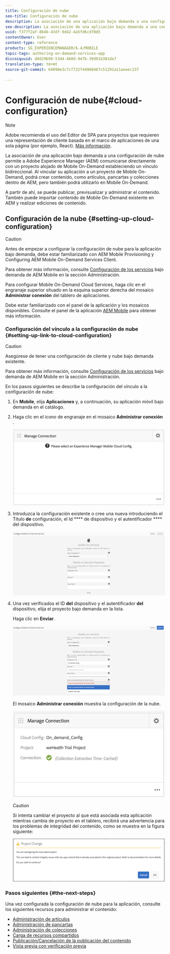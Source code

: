 ```yaml
---
title: Configuración de nube
seo-title: Configuración de nube
description: La asociación de una aplicación bajo demanda a una configuración de nube permite a Adobe Experience Manager (AEM) comunicarse directamente con un proyecto alojado de Mobile On-Demand estableciendo un vínculo bidireccional. Siga esta página para obtener más información.
seo-description: La asociación de una aplicación bajo demanda a una configuración de nube permite a Adobe Experience Manager (AEM) comunicarse directamente con un proyecto alojado de Mobile On-Demand estableciendo un vínculo bidireccional. Siga esta página para obtener más información.
uuid: f377f2af-864b-43df-9d42-4a5fd6cd70d5
contentOwner: User
content-type: reference
products: SG_EXPERIENCEMANAGER/6.4/MOBILE
topic-tags: authoring-on-demand-services-app
discoiquuid: d0d29b99-53d4-4b0d-947b-39d91b381de7
translation-type: tm+mt
source-git-commit: 64090e3c7cf722f44968467c51291a11aeeec237

---
```



# Configuración de nube{#cloud-configuration}

>[!NOTE]
>
>Adobe recomienda el uso del Editor de SPA para proyectos que requieren una representación de cliente basada en el marco de aplicaciones de una sola página (por ejemplo, React). [Más información](/help/sites-developing/spa-overview.md).

La asociación de una aplicación bajo demanda a una configuración de nube permite a Adobe Experience Manager (AEM) comunicarse directamente con un proyecto alojado de Mobile On-Demand estableciendo un vínculo bidireccional. Al vincular su aplicación a un proyecto de Mobile On-Demand, podrá crear contenido, como artículos, pancartas y colecciones dentro de AEM, pero también podrá utilizarlo en Mobile On-Demand.

A partir de ahí, se puede publicar, previsualizar y administrar el contenido. También puede importar contenido de Mobile On-Demand existente en AEM y realizar ediciones de contenido.

## Configuración de la nube {#setting-up-cloud-configuration}

>[!CAUTION]
>
>Antes de empezar a configurar la configuración de nube para la aplicación bajo demanda, debe estar familiarizado con AEM Mobile Provisioning y Configuring AEM Mobile On-Demand Services Client.
>
>Para obtener más información, consulte [Configuración de los servicios](/help/mobile/aem-mobile-setup.md) bajo demanda de AEM Mobile en la sección Administración.

Para configurar Mobile On-Demand Cloud Services, haga clic en el engranaje superior situado en la esquina superior derecha del mosaico **Administrar conexión** del tablero de aplicaciones.

Debe estar familiarizado con el panel de la aplicación y los mosaicos disponibles. Consulte el panel de la aplicación [AEM Mobile](/help/mobile/mobile-apps-ondemand-application-dashboard.md) para obtener más información.

### Configuración del vínculo a la configuración de nube {#setting-up-link-to-cloud-configuration}

>[!CAUTION]
>
>Asegúrese de tener una configuración de cliente y nube bajo demanda existente.
>
>Para obtener más información, consulte [Configuración de los servicios](/help/mobile/aem-mobile-setup.md) bajo demanda de AEM Mobile en la sección Administración.

En los pasos siguientes se describe la configuración del vínculo a la configuración de nube:

1. En **Mobile**, elija **Aplicaciones** y, a continuación, su aplicación móvil bajo demanda en el catálogo.
1. Haga clic en el icono de engranaje en el mosaico **Administrar conexión** .

   ![chlimage_1-65](assets/chlimage_1-65.png)

1. Introduzca la configuración existente o cree una nueva introduciendo el Título **de** configuración, el Id **** de dispositivo y el autentificador **** del dispositivo.

   ![chlimage_1-66](assets/chlimage_1-66.png)

1. Una vez verificados el ID **del** dispositivo y el autentificador **del** dispositivo, elija el proyecto bajo demanda en la lista.

   Haga clic en **Enviar**.

   ![chlimage_1-67](assets/chlimage_1-67.png)

   El mosaico **Administrar conexión** muestra la configuración de la nube.

   ![chlimage_1-68](assets/chlimage_1-68.png)

   >[!CAUTION]
   >
   >Si intenta cambiar el proyecto al que está asociada esta aplicación mientras cambia de proyecto en el tablero, recibirá una advertencia para los problemas de integridad del contenido, como se muestra en la figura siguiente:

   ![chlimage_1-69](assets/chlimage_1-69.png)

### Pasos siguientes {#the-next-steps}

Una vez configurada la configuración de nube para la aplicación, consulte los siguientes recursos para administrar el contenido:

* [Administración de artículos](/help/mobile/mobile-on-demand-managing-articles.md)
* [Administración de pancartas](/help/mobile/mobile-on-demand-managing-banners.md)
* [Administración de colecciones](/help/mobile/mobile-on-demand-managing-collections.md)
* [Carga de recursos compartidos](/help/mobile/mobile-on-demand-shared-resources.md)
* [Publicación/Cancelación de la publicación del contenido](/help/mobile/mobile-on-demand-publishing-unpublishing.md)
* [Vista previa con verificación previa](/help/mobile/aem-mobile-manage-ondemand-services.md)
